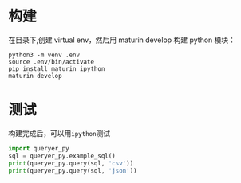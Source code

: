 # 构建
在目录下,创建 virtual env，然后用 maturin develop 构建 python 模块：
```shell
python3 -m venv .env
source .env/bin/activate
pip install maturin ipython
maturin develop
```
# 测试
构建完成后，可以用`ipython`测试
```python
import queryer_py
sql = queryer_py.example_sql()
print(queryer_py.query(sql, 'csv'))
print(queryer_py.query(sql, 'json'))
```